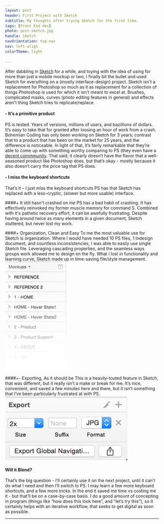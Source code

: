 ```yaml
---
layout: post
header: First Project with Sketch
subtitle: My thoughts after trying Sketch for the first time.
tags: [Front End dev]
photo: post-sketch.jpg
handle: sketch
navOrientation: top-nav
nav: left-align
colorTheme: light

---
```


After dabbling in [Sketch](http://bohemiancoding.com/sketch/) for a while, and toying with the idea of using for more than just a mobile mockup or two, I finally bit the bullet and used Sketch for everything on a (mostly interface-design) project. Sketch isn’t a replacement for Photoshop so much as it as replacement for a collection of things Photoshop is used for which it isn't meant to excel at. Brushes, complicated masks, curves (photo editing features in general) and effects aren't thing Sketch tries to replicate/replace.

#### <span class="negative-bullet">-</span> It’s a primitive product
PS is tested. Years of versions, millions of users, and bazillions of dollars. It’s easy to take that for granted after loosing an hour of work from a crash. Bohemian Coding has only been working on Sketch for 3 years; contrast that to a product that has been on the market for 25 years, and the difference is noticeable. In light of that, it’s fairly remarkable that they’re able to come up with something worthy comparing to PS (they even have a [decent commmunity](http://www.bohemiancoding.com/sketch/community/). That said, it clearly doesn’t have the flavor that a well-seasoned product like Photoshop does, but that’s okay - mostly because it also doesn’t carry the price tag that PS does.

#### <span class="negative-bullet">-</span> I miss the keyboard shortcuts
That’s it – I just miss the keyboard shortcuts PS has that Sketch has replaced with a less-cryptic, (slower but more usable) interface.

####<span class="positive-bullet">+</span> It still hasn't crashed on me
PS has a bad habit of crashing. It has effectively reinvoked my former muscle memory for command S. Combined with it's pathetic recovery effort, it can be awefully frustrating. Despite having around twice as many elements in a given document, Sketch stuttered, but never lost my work.

####<span class="positive-bullet">+</span> Organization, Clean and Easy
To me the most valuable use for Sketch is organization. Where I would have needed 10 PS files, 1 Indesign document, and countless inconsistencies, I was able to easily use single Sketch file. Leveraging cascading properties, and the seamless ways groups work allowed me to design on the fly. What I lost in functionality and learning curve, Sketch made up in time-saving file/style management.
![Image of layers ](/img-content/sketch/layers.png)

####<span class="neutral-bullet">+-</span> Exporting, As it should be
This is a heavily-touted feature in Sketch, that was different, but it really isn’t a make or break for me. It’s nice, convenient, and saved a few minutes here and there, but it isn’t something that I’ve been particularly frustrated at with PS.
![Image of layers ](/img-content/sketch/export.png)

#### Will it Blend?
That’s the big question - I’ll certainly use it on the next project, until it can’t do what I need and then I’ll switch to PS. I may learn a few more keyboard shortcuts, and a few more tricks. In the end it saved me time vs costing me it - but that’ll be on a case-by-case basis. I do a good amount of concepting in program (things like “how does this look here”, and “let’s try this”), so it certainly helps with an iterative workflow, that seeks to get digital as soon as possible.

---
